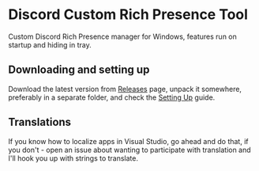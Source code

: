 # Discord Custom Rich Presence Tool
Custom Discord Rich Presence manager for Windows, features run on startup and hiding in tray.

## Downloading and setting up
Download the latest version from [Releases](https://github.com/maximmax42/Discord-CustomRP/releases) page, unpack it somewhere, preferably in a separate folder, and check the [Setting Up](https://github.com/maximmax42/Discord-CustomRP/wiki/Setting-Up) guide.

## Translations
If you know how to localize apps in Visual Studio, go ahead and do that, if you don't - open an issue about wanting to participate with translation and I'll hook you up with strings to translate.
